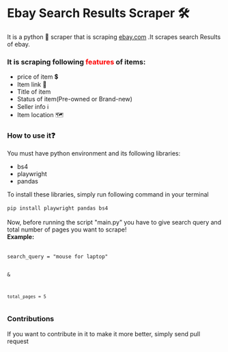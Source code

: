 <h1>Ebay Search Results Scraper 🛠</h1>
<p>It is a python 🐍 scraper that is scraping <a href="https://ebay.com">ebay.com</a>
<a href=""></a>
.It scrapes search Results of ebay.
</p>
<h3>It is scraping following <span style="color: red;">features</span>  of items:</h3>
<ul>
<li>price of item 💲</li>
<li>Item link 🔗</li>
<li>Title of item</li>
<li>Status of item(Pre-owned or Brand-new)</li>
<li>Seller info ℹ</li>
<li>Item location 🗺</li>
</ul>

<h3>How to use it❓</h3>
<p>You must have python environment and its following libraries:
<ul>
<li>bs4</li>
<li>playwright</li>
<li>pandas</li>
</ul>
</p>
<p>
To install these libraries, simply run following command in your terminal <br><br>
<code>pip install playwright pandas bs4</code>
<br>
<br>
Now, before running the script "main.py" you have to give search query and total number of pages you want to scrape!
<br>
<strong>Example:</strong>
<br>
<br>
<code>
search_query = "mouse for laptop"
<br>
&
<br>
<code>
total_pages = 5  
</code>
</code>
</p>
<h3>Contributions</h3>
<p>If you want to contribute in it to make it more better, simply send pull request</p>



